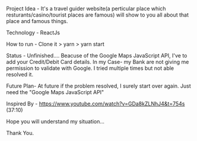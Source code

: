 Project Idea - It's a travel guider website(a perticular place which resturants/casino/tourist places are famous) will show to you all about that place and famous things.

Technology - ReactJs

How to run - Clone it > yarn > yarn start

Status - Unfinished.... Beacuse of the Google Maps JavaScript API, I've to add your Credit/Debit Card details. In my Case- my Bank are not giving me permission to validate with Google. I tried multiple times but not able resolved it.

Future Plan- At future if the problem resolved, I surely start over again. Just need the "Google Maps JavaScript API"

Inspired By - https://www.youtube.com/watch?v=GDa8kZLNhJ4&t=754s   (37:10)


Hope you will understand my situation...

Thank You.

